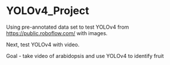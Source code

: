 # YOLOv4_Project
Using pre-annotated data set to test YOLOv4 from  https://public.roboflow.com/ with images.

Next, test YOLOv4 with video.

Goal - take video of arabidopsis and use YOLOv4 to identify fruit


